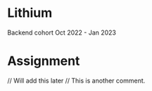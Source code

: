 # Lithium
Backend cohort Oct 2022 - Jan 2023


# Assignment
// Will add this later
// This is another comment.